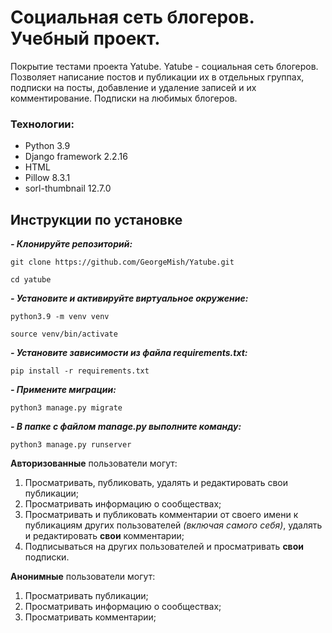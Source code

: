 # Социальная сеть блогеров. Учебный проект.
Покрытие тестами проекта Yatube.
Yatube - cоциальная сеть блогеров. Позволяет написание постов и публикации их в отдельных группах, подписки на посты, добавление и удаление записей и их комментирование.
Подписки на любимых блогеров.

### Технологии:
- Python 3.9
- Django framework 2.2.16
- HTML
- Pillow 8.3.1
- sorl-thumbnail 12.7.0

## Инструкции по установке
***- Клонируйте репозиторий:***
```
git clone https://github.com/GeorgeMish/Yatube.git
```
```
cd yatube
```

***- Установите и активируйте виртуальное окружение:***

```
python3.9 -m venv venv
```
```
source venv/bin/activate
```

***- Установите зависимости из файла requirements.txt:***
```
pip install -r requirements.txt
```

***- Примените миграции:***
```
python3 manage.py migrate
```

***- В папке с файлом manage.py выполните команду:***
```
python3 manage.py runserver
```

**Авторизованные** пользователи могут:
1. Просматривать, публиковать, удалять и редактировать свои публикации;
2. Просматривать информацию о сообществах;
3. Просматривать и публиковать комментарии от своего имени к публикациям других пользователей *(включая самого себя)*, удалять и редактировать **свои** комментарии;
4. Подписываться на других пользователей и просматривать **свои** подписки.<br/>

**Анонимные** пользователи могут:
1. Просматривать публикации;
2. Просматривать информацию о сообществах;
3. Просматривать комментарии;

